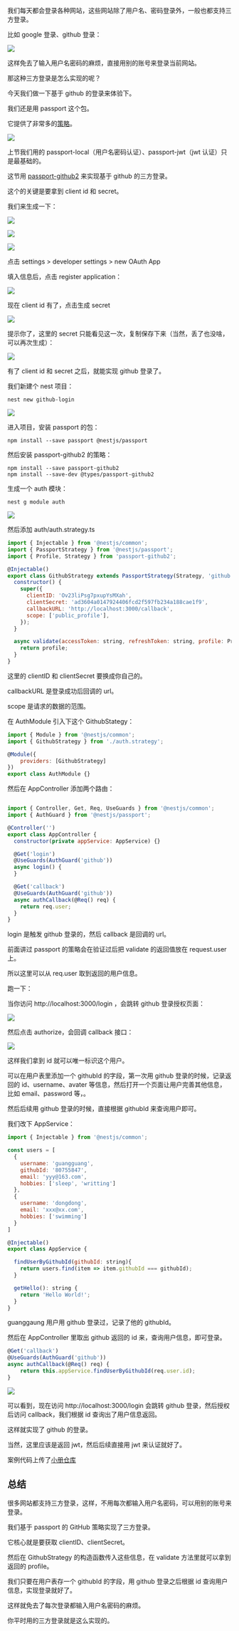 我们每天都会登录各种网站，这些网站除了用户名、密码登录外，一般也都支持三方登录。

比如 google 登录、github 登录：

![](https://p9-juejin.byteimg.com/tos-cn-i-k3u1fbpfcp/725ac02344fb4a939ef66777c077c941~tplv-k3u1fbpfcp-jj-mark:0:0:0:0:q75.image#?w=564&h=808&s=126271&e=png&b=faf9f9)

这样免去了输入用户名密码的麻烦，直接用别的账号来登录当前网站。

那这种三方登录是怎么实现的呢？

今天我们做一下基于 github 的登录来体验下。

我们还是用 passport 这个包。

它提供了非常多的[策略](https://www.passportjs.org/packages/)。

![](https://p3-juejin.byteimg.com/tos-cn-i-k3u1fbpfcp/23d094ef71dd4c9ca46f4aa4e1105247~tplv-k3u1fbpfcp-jj-mark:0:0:0:0:q75.image#?w=2270&h=1788&s=453315&e=png&b=131313)

上节我们用的 passport-local（用户名密码认证）、passport-jwt（jwt 认证）只是最基础的。

这节用 [passport-github2](https://www.passportjs.org/packages/passport-github2/) 来实现基于 github 的三方登录。

这个的关键是要拿到 client id 和 secret。

我们来生成一下：

![](https://p9-juejin.byteimg.com/tos-cn-i-k3u1fbpfcp/f812ffa5df8d49169fff7aaf6522cff3~tplv-k3u1fbpfcp-jj-mark:0:0:0:0:q75.image#?w=1102&h=1174&s=281398&e=png&b=ffffff)

![](https://p1-juejin.byteimg.com/tos-cn-i-k3u1fbpfcp/9ac307ba0aa8408ab2d07dbc1e581894~tplv-k3u1fbpfcp-jj-mark:0:0:0:0:q75.image#?w=980&h=776&s=89173&e=png&b=ffffff)

![](https://p6-juejin.byteimg.com/tos-cn-i-k3u1fbpfcp/37b7ae17dc65469690c47e40ba586fc7~tplv-k3u1fbpfcp-jj-mark:0:0:0:0:q75.image#?w=2474&h=700&s=114679&e=png&b=ffffff)

点击 settings > developer settings > new OAuth App

填入信息后，点击 register application：

![](https://p9-juejin.byteimg.com/tos-cn-i-k3u1fbpfcp/2f3a349ae7674fae9e44376a6b145c55~tplv-k3u1fbpfcp-jj-mark:0:0:0:0:q75.image#?w=2056&h=1520&s=237169&e=png&b=ffffff)

现在 client id 有了，点击生成 secret

![](https://p6-juejin.byteimg.com/tos-cn-i-k3u1fbpfcp/bc140c8e15bb4786bf12577c06934834~tplv-k3u1fbpfcp-jj-mark:0:0:0:0:q75.image#?w=2204&h=1118&s=193621&e=png&b=ffffff)

提示你了，这里的 secret 只能看见这一次，复制保存下来（当然，丢了也没啥，可以再次生成）：

![](https://p3-juejin.byteimg.com/tos-cn-i-k3u1fbpfcp/4f382063da4e46d99e9e44272475ef7f~tplv-k3u1fbpfcp-jj-mark:0:0:0:0:q75.image#?w=1592&h=734&s=116886&e=png&b=ffffff)

有了 client id 和 secret 之后，就能实现 github 登录了。

我们新建个 nest 项目：

```
nest new github-login
```

![](https://p1-juejin.byteimg.com/tos-cn-i-k3u1fbpfcp/085f9becea2f4f01a0097bf238e5588d~tplv-k3u1fbpfcp-jj-mark:0:0:0:0:q75.image#?w=890&h=584&s=354080&e=png&b=fefdfd)

进入项目，安装 passport 的包：

```
npm install --save passport @nestjs/passport
```
然后安装 passport-github2 的策略：

```
npm install --save passport-github2
npm install --save-dev @types/passport-github2
```

生成一个 auth 模块：

```
nest g module auth
```
![](https://p6-juejin.byteimg.com/tos-cn-i-k3u1fbpfcp/663ea234321b4b4d823e2ae9eb187d42~tplv-k3u1fbpfcp-jj-mark:0:0:0:0:q75.image#?w=746&h=146&s=38226&e=png&b=191919)

然后添加 auth/auth.strategy.ts

```javascript
import { Injectable } from '@nestjs/common';
import { PassportStrategy } from '@nestjs/passport';
import { Profile, Strategy } from 'passport-github2';

@Injectable()
export class GithubStrategy extends PassportStrategy(Strategy, 'github') {
  constructor() {
    super({
      clientID: 'Ov23liPsg7pxupYsMXah',
      clientSecret: 'ad3604a0147924406fcd2f597fb234a188cae1f9',
      callbackURL: 'http://localhost:3000/callback',
      scope: ['public_profile'],
    });
  }

  async validate(accessToken: string, refreshToken: string, profile: Profile) {
    return profile;
  }
}
```
这里的 clientID 和 clientSecret 要换成你自己的。

callbackURL 是登录成功后回调的 url。

scope 是请求的数据的范围。

在 AuthModule 引入下这个 GithubStategy：

```javascript
import { Module } from '@nestjs/common';
import { GithubStrategy } from './auth.strategy';

@Module({
    providers: [GithubStrategy]
})
export class AuthModule {}
```

然后在 AppController 添加两个路由：

```javascript

import { Controller, Get, Req, UseGuards } from '@nestjs/common';
import { AuthGuard } from '@nestjs/passport';

@Controller('')
export class AppController {
  constructor(private appService: AppService) {}

  @Get('login')
  @UseGuards(AuthGuard('github'))
  async login() {
  }

  @Get('callback')
  @UseGuards(AuthGuard('github'))
  async authCallback(@Req() req) {
    return req.user;
  }
}
```

login 是触发 github 登录的，然后 callback 是回调的 url。

前面讲过 passport 的策略会在验证过后把 validate 的返回值放在 request.user 上。

所以这里可以从 req.user 取到返回的用户信息。

跑一下：

当你访问 http://localhost:3000/login ，会跳转 github 登录授权页面：

![](https://p6-juejin.byteimg.com/tos-cn-i-k3u1fbpfcp/5329de71f7684e00a4f394a4ddb5a1c2~tplv-k3u1fbpfcp-jj-mark:0:0:0:0:q75.image#?w=1394&h=1402&s=213381&e=png&b=f5f7f9)

然后点击 authorize，会回调 callback 接口：

![](https://p9-juejin.byteimg.com/tos-cn-i-k3u1fbpfcp/7729404b0da247a082c70e9c12e9f3cf~tplv-k3u1fbpfcp-jj-mark:0:0:0:0:q75.image#?w=2130&h=1840&s=584010&e=png&b=fefefe)

这样我们拿到 id 就可以唯一标识这个用户。

可以在用户表里添加一个 githubId 的字段，第一次用 github 登录的时候，记录返回的 id、username、avater 等信息，然后打开一个页面让用户完善其他信息，比如 email、password 等，。

然后后续用 github 登录的时候，直接根据 githubId 来查询用户即可。

我们改下 AppService：

```javascript
import { Injectable } from '@nestjs/common';

const users = [
  {
    username: 'guangguang',
    githubId: '80755847',
    email: 'yyy@163.com',
    hobbies: ['sleep', 'writting']
  }, 
  {
    username: 'dongdong',
    email: 'xxx@xx.com',
    hobbies: ['swimming']
  }
]

@Injectable()
export class AppService {

  findUserByGithubId(githubId: string){
    return users.find(item => item.githubId === githubId);
  }

  getHello(): string {
    return 'Hello World!';
  }
}
```
guanggaung 用户用 github 登录过，记录了他的 githubId。

然后在 AppController 里取出 github 返回的 id 来，查询用户信息，即可登录。

```javascript
@Get('callback')
@UseGuards(AuthGuard('github'))
async authCallback(@Req() req) {
    return this.appService.findUserByGithubId(req.user.id);
}
```

![](https://p1-juejin.byteimg.com/tos-cn-i-k3u1fbpfcp/f3c93e536a2749f183022b2aa96f8d14~tplv-k3u1fbpfcp-jj-mark:0:0:0:0:q75.image#?w=2570&h=1502&s=280659&e=gif&f=39&b=fdfdfd)

可以看到，现在访问 http://localhost:3000/login 会跳转 github 登录，然后授权后访问 callback，我们根据 id 查询出了用户信息返回。

这样就实现了 github 的登录。

当然，这里应该是返回 jwt，然后后续直接用 jwt 来认证就好了。

案例代码上传了[小册仓库](https://github.com/QuarkGluonPlasma/nestjs-course-code/tree/main/github-login)

## 总结

很多网站都支持三方登录，这样，不用每次都输入用户名密码，可以用别的账号来登录。

我们基于 passport 的 GitHub 策略实现了三方登录。

它核心就是要获取 clientID、clientSecret。

然后在 GithubStrategy 的构造函数传入这些信息，在 validate 方法里就可以拿到返回的 profile。

我们只要在用户表存一个 githubId 的字段，用 github 登录之后根据 id 查询用户信息，实现登录就好了。

这样就免去了每次登录都输入用户名密码的麻烦。

你平时用的三方登录就是这么实现的。
